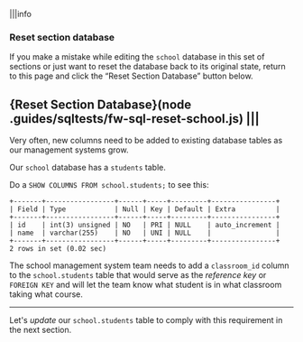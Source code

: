 |||info
### Reset section database
If you make a mistake while editing the `school` database in this set of sections or just want to reset the database back to its original state, return to this page and click the “Reset Section Database” button below.

{Reset Section Database}(node .guides/sqltests/fw-sql-reset-school.js)
|||
---

Very often, new columns need to be added to existing database tables as our management systems grow.

Our `school` database has a `students` table. 

Do a `SHOW COLUMNS FROM school.students;` to see this: 

```
+-------+-----------------+------+-----+---------+----------------+
| Field | Type            | Null | Key | Default | Extra          |
+-------+-----------------+------+-----+---------+----------------+
| id    | int(3) unsigned | NO   | PRI | NULL    | auto_increment |
| name  | varchar(255)    | NO   | UNI | NULL    |                |
+-------+-----------------+------+-----+---------+----------------+
2 rows in set (0.02 sec)
```

The school management system team needs to add a `classroom_id` column to the `school.students` table that would serve as the _reference key_ or `FOREIGN KEY` and will let the team know what student is in what classroom taking what course.


---
Let's _update_ our `school.students` table to comply with this requirement in the next section.